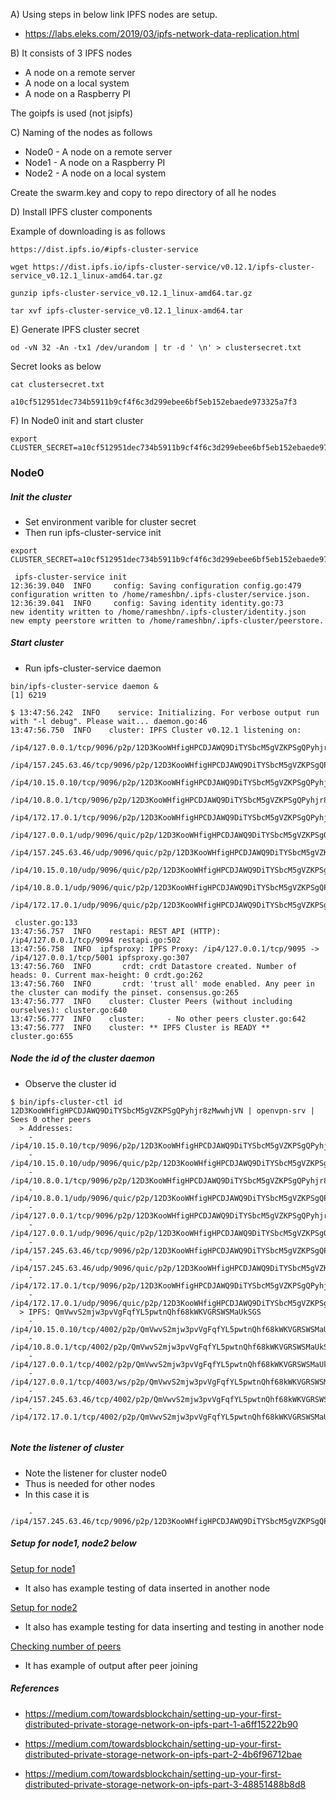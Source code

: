 
A) Using steps in below link IPFS nodes are setup. 
- https://labs.eleks.com/2019/03/ipfs-network-data-replication.html

B) It consists of 3 IPFS nodes
- A node on a remote server
- A node on a local system 
- A node on a Raspberry PI  


The goipfs is used (not jsipfs)

C) Naming of the nodes as follows

- Node0 - A node on a remote server
- Node1 - A node on a Raspberry PI  
- Node2 - A node on a local system 

Create the swarm.key and copy to repo directory of all he nodes

D) Install IPFS cluster components

Example of downloading is as follows

```
https://dist.ipfs.io/#ipfs-cluster-service

wget https://dist.ipfs.io/ipfs-cluster-service/v0.12.1/ipfs-cluster-service_v0.12.1_linux-amd64.tar.gz

gunzip ipfs-cluster-service_v0.12.1_linux-amd64.tar.gz

tar xvf ipfs-cluster-service_v0.12.1_linux-amd64.tar

```

E) Generate IPFS cluster secret

```
od -vN 32 -An -tx1 /dev/urandom | tr -d ' \n' > clustersecret.txt

```

Secret looks as below
```
cat clustersecret.txt

a10cf512951dec734b5911b9cf4f6c3d299ebee6bf5eb152ebaede973325a7f3

```

F) In Node0 init and start cluster

```
export CLUSTER_SECRET=a10cf512951dec734b5911b9cf4f6c3d299ebee6bf5eb152ebaede973325a7f3

```

### Node0 

##### Init the cluster


- Set environment varible for cluster secret
- Then run ipfs-cluster-service init

```
export CLUSTER_SECRET=a10cf512951dec734b5911b9cf4f6c3d299ebee6bf5eb152ebaede973325a7f3

 ipfs-cluster-service init
12:36:39.040  INFO     config: Saving configuration config.go:479
configuration written to /home/rameshbn/.ipfs-cluster/service.json.
12:36:39.041  INFO     config: Saving identity identity.go:73
new identity written to /home/rameshbn/.ipfs-cluster/identity.json
new empty peerstore written to /home/rameshbn/.ipfs-cluster/peerstore.

```

##### Start cluster

- Run ipfs-cluster-service daemon

```
bin/ipfs-cluster-service daemon &
[1] 6219

$ 13:47:56.242  INFO    service: Initializing. For verbose output run with "-l debug". Please wait... daemon.go:46
13:47:56.750  INFO    cluster: IPFS Cluster v0.12.1 listening on:
        /ip4/127.0.0.1/tcp/9096/p2p/12D3KooWHfigHPCDJAWQ9DiTYSbcM5gVZKPSgQPyhjr8zMwwhjVN
        /ip4/157.245.63.46/tcp/9096/p2p/12D3KooWHfigHPCDJAWQ9DiTYSbcM5gVZKPSgQPyhjr8zMwwhjVN
        /ip4/10.15.0.10/tcp/9096/p2p/12D3KooWHfigHPCDJAWQ9DiTYSbcM5gVZKPSgQPyhjr8zMwwhjVN
        /ip4/10.8.0.1/tcp/9096/p2p/12D3KooWHfigHPCDJAWQ9DiTYSbcM5gVZKPSgQPyhjr8zMwwhjVN
        /ip4/172.17.0.1/tcp/9096/p2p/12D3KooWHfigHPCDJAWQ9DiTYSbcM5gVZKPSgQPyhjr8zMwwhjVN
        /ip4/127.0.0.1/udp/9096/quic/p2p/12D3KooWHfigHPCDJAWQ9DiTYSbcM5gVZKPSgQPyhjr8zMwwhjVN
        /ip4/157.245.63.46/udp/9096/quic/p2p/12D3KooWHfigHPCDJAWQ9DiTYSbcM5gVZKPSgQPyhjr8zMwwhjVN
        /ip4/10.15.0.10/udp/9096/quic/p2p/12D3KooWHfigHPCDJAWQ9DiTYSbcM5gVZKPSgQPyhjr8zMwwhjVN
        /ip4/10.8.0.1/udp/9096/quic/p2p/12D3KooWHfigHPCDJAWQ9DiTYSbcM5gVZKPSgQPyhjr8zMwwhjVN
        /ip4/172.17.0.1/udp/9096/quic/p2p/12D3KooWHfigHPCDJAWQ9DiTYSbcM5gVZKPSgQPyhjr8zMwwhjVN

 cluster.go:133
13:47:56.757  INFO    restapi: REST API (HTTP): /ip4/127.0.0.1/tcp/9094 restapi.go:502
13:47:56.758  INFO  ipfsproxy: IPFS Proxy: /ip4/127.0.0.1/tcp/9095 -> /ip4/127.0.0.1/tcp/5001 ipfsproxy.go:307
13:47:56.760  INFO       crdt: crdt Datastore created. Number of heads: 0. Current max-height: 0 crdt.go:262
13:47:56.760  INFO       crdt: 'trust all' mode enabled. Any peer in the cluster can modify the pinset. consensus.go:265
13:47:56.777  INFO    cluster: Cluster Peers (without including ourselves): cluster.go:640
13:47:56.777  INFO    cluster:     - No other peers cluster.go:642
13:47:56.777  INFO    cluster: ** IPFS Cluster is READY ** cluster.go:655

```


##### Node the id of the cluster daemon

- Observe the cluster id

```
$ bin/ipfs-cluster-ctl id
12D3KooWHfigHPCDJAWQ9DiTYSbcM5gVZKPSgQPyhjr8zMwwhjVN | openvpn-srv | Sees 0 other peers
  > Addresses:
    - /ip4/10.15.0.10/tcp/9096/p2p/12D3KooWHfigHPCDJAWQ9DiTYSbcM5gVZKPSgQPyhjr8zMwwhjVN
    - /ip4/10.15.0.10/udp/9096/quic/p2p/12D3KooWHfigHPCDJAWQ9DiTYSbcM5gVZKPSgQPyhjr8zMwwhjVN
    - /ip4/10.8.0.1/tcp/9096/p2p/12D3KooWHfigHPCDJAWQ9DiTYSbcM5gVZKPSgQPyhjr8zMwwhjVN
    - /ip4/10.8.0.1/udp/9096/quic/p2p/12D3KooWHfigHPCDJAWQ9DiTYSbcM5gVZKPSgQPyhjr8zMwwhjVN
    - /ip4/127.0.0.1/tcp/9096/p2p/12D3KooWHfigHPCDJAWQ9DiTYSbcM5gVZKPSgQPyhjr8zMwwhjVN
    - /ip4/127.0.0.1/udp/9096/quic/p2p/12D3KooWHfigHPCDJAWQ9DiTYSbcM5gVZKPSgQPyhjr8zMwwhjVN
    - /ip4/157.245.63.46/tcp/9096/p2p/12D3KooWHfigHPCDJAWQ9DiTYSbcM5gVZKPSgQPyhjr8zMwwhjVN
    - /ip4/157.245.63.46/udp/9096/quic/p2p/12D3KooWHfigHPCDJAWQ9DiTYSbcM5gVZKPSgQPyhjr8zMwwhjVN
    - /ip4/172.17.0.1/tcp/9096/p2p/12D3KooWHfigHPCDJAWQ9DiTYSbcM5gVZKPSgQPyhjr8zMwwhjVN
    - /ip4/172.17.0.1/udp/9096/quic/p2p/12D3KooWHfigHPCDJAWQ9DiTYSbcM5gVZKPSgQPyhjr8zMwwhjVN
  > IPFS: QmVwvS2mjw3pvVgFqfYL5pwtnQhf68kWKVGRSWSMaUkSGS
    - /ip4/10.15.0.10/tcp/4002/p2p/QmVwvS2mjw3pvVgFqfYL5pwtnQhf68kWKVGRSWSMaUkSGS
    - /ip4/10.8.0.1/tcp/4002/p2p/QmVwvS2mjw3pvVgFqfYL5pwtnQhf68kWKVGRSWSMaUkSGS
    - /ip4/127.0.0.1/tcp/4002/p2p/QmVwvS2mjw3pvVgFqfYL5pwtnQhf68kWKVGRSWSMaUkSGS
    - /ip4/127.0.0.1/tcp/4003/ws/p2p/QmVwvS2mjw3pvVgFqfYL5pwtnQhf68kWKVGRSWSMaUkSGS
    - /ip4/157.245.63.46/tcp/4002/p2p/QmVwvS2mjw3pvVgFqfYL5pwtnQhf68kWKVGRSWSMaUkSGS
    - /ip4/172.17.0.1/tcp/4002/p2p/QmVwvS2mjw3pvVgFqfYL5pwtnQhf68kWKVGRSWSMaUkSGS


```

##### Note the listener of cluster

- Note the listener for cluster node0
- Thus is needed for other nodes     
- In this case it is 

```
    - /ip4/157.245.63.46/tcp/9096/p2p/12D3KooWHfigHPCDJAWQ9DiTYSbcM5gVZKPSgQPyhjr8zMwwhjVN

```


##### Setup for node1, node2 below


[Setup for node1](clusnode1.md)
- It also has example testing of data inserted in another node

[Setup for node2](clusnode2.md)
- It also has example testing for data inserting and testing in another node


[Checking number of peers](checkingpeers.md)
- It has example of output after peer joining

##### References

- https://medium.com/towardsblockchain/setting-up-your-first-distributed-private-storage-network-on-ipfs-part-1-a6ff15222b90

- https://medium.com/towardsblockchain/setting-up-your-first-distributed-private-storage-network-on-ipfs-part-2-4b6f96712bae

- https://medium.com/towardsblockchain/setting-up-your-first-distributed-private-storage-network-on-ipfs-part-3-48851488b8d8



